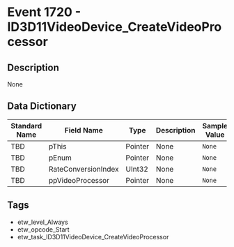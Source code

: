 # Event 1720 - ID3D11VideoDevice_CreateVideoProcessor

## Description
None

## Data Dictionary
|Standard Name|Field Name|Type|Description|Sample Value|
|---|---|---|---|---|
|TBD|pThis|Pointer|None|`None`|
|TBD|pEnum|Pointer|None|`None`|
|TBD|RateConversionIndex|UInt32|None|`None`|
|TBD|ppVideoProcessor|Pointer|None|`None`|

## Tags
* etw_level_Always
* etw_opcode_Start
* etw_task_ID3D11VideoDevice_CreateVideoProcessor
